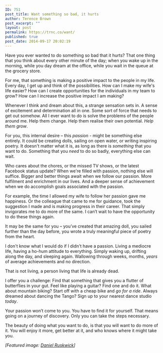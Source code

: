 ```yaml
---
ID: 751
post_title: Want something so bad, it hurts
author: Terence Brown
post_excerpt: ""
layout: post
permalink: https://trnc.co/want/
published: true
post_date: 2014-09-17 20:02:19
---
```

Have you ever wanted to do something so bad that it hurts? That one thing that you think about every other minute of the day; when you wake up in the morning, while you day dream at the office, while you wait in the queue at the grocery store.

For me, that something is making a positive impact to the people in my life. Every day, I get up and think of the possibilities. How can I make my wife's life easier? How can I create opportunities for the individuals in my team to grow? How can I increase the positive impact I am making?

Whenever I think and dream about this, a strange sensation sets in. A sense of excitement and determination all in one. Some sort of force that needs to get out somehow. All I ever want to do is solve the problems of the people around me. Help them change. Help them realise their own potential. <em>Help them grow</em>.

For you, this internal desire – this <em>passion</em> - might be something else entirely. It could be creating dolls, sailing on open water, or writing inspiring poetry. It doesn't matter what it is, as long as there is <em>something</em> that you want to do. Something that you <em>need</em> to do so badly, everything else can wait.

Who cares about the chores, or the missed TV shows, or the latest Facebook status update? When we're filled with passion, nothing else will suffice. Bigger and better things await when we follow our passion. More fulfilment and enrichment in our lives. And a deeper sense of achievement when we do accomplish goals associated with the passion.

For example, the time I allowed my wife to follow her passion gave me happiness. Or the colleague that came to me for guidance, took the suggestion I made and is making progress in their career. That simply invigorates me to do more of the same. I can’t wait to have the opportunity to do these things again.

It may be the same for you – you’ve created that amazing doll, you sailed further than the day before, you wrote a truly meaningful piece of poetry from the heart.

I don't know what I would do if I didn't have a passion. Living a mediocre life, having a ho-hum attitude to everything. Simply waking up, drifting along the day, and sleeping again. Wallowing through weeks, months, <em>years</em> of average achievements and no direction.

That is not living, a person living that life is already dead.

I offer you a challenge: Find that something that gives you a flutter of butterflies in your gut. Feel like playing a guitar? Find one and do it. What about mountain biking? Start off with a cheap bike and <em>go for a ride</em>. Always dreamed about dancing the Tango? Sign up to your nearest dance studio <em>today</em>.

Your passion won’t come to you. You have to find it for yourself. That means going on a journey of discovery. Only you can take the steps necessary.

The beauty of doing what you want to do, is that you will want to do more of it. You will enjoy it more, get better at it, and who knows where it might take you.

<em>[Featured image: <a href="http://unsplash.com/post/88038433839/download-by-daniel-ruswick">Daniel Ruskwick</a>]</em>